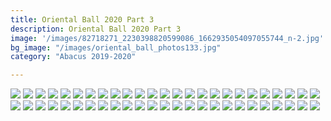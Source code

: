 ```yaml
---
title: Oriental Ball 2020 Part 3
description: Oriental Ball 2020 Part 3
image: '/images/82718271_2230398820599086_1662935054097055744_n-2.jpg'
bg_image: "/images/oriental_ball_photos133.jpg"
category: "Abacus 2019-2020"

---
```


![](/images/oriental_ball_photos101.jpg)
![](/images/oriental_ball_photos102.jpg)
![](/images/oriental_ball_photos103.jpg)
![](/images/oriental_ball_photos104.jpg)
![](/images/oriental_ball_photos105.jpg)
![](/images/oriental_ball_photos106.jpg)
![](/images/oriental_ball_photos107.jpg)
![](/images/oriental_ball_photos108.jpg)
![](/images/oriental_ball_photos109.jpg)
![](/images/oriental_ball_photos110.jpg)
![](/images/oriental_ball_photos111.jpg)
![](/images/oriental_ball_photos112.jpg)
![](/images/oriental_ball_photos113.jpg)
![](/images/oriental_ball_photos114.jpg)
![](/images/oriental_ball_photos115.jpg)
![](/images/oriental_ball_photos116.jpg)
![](/images/oriental_ball_photos117.jpg)
![](/images/oriental_ball_photos118.jpg)
![](/images/oriental_ball_photos119.jpg)
![](/images/oriental_ball_photos120.jpg)
![](/images/oriental_ball_photos121.jpg)
![](/images/oriental_ball_photos122.jpg)
![](/images/oriental_ball_photos123.jpg)
![](/images/oriental_ball_photos124.jpg)
![](/images/oriental_ball_photos125.jpg)
![](/images/oriental_ball_photos126.jpg)
![](/images/oriental_ball_photos127.jpg)
![](/images/oriental_ball_photos128.jpg)
![](/images/oriental_ball_photos129.jpg)
![](/images/oriental_ball_photos130.jpg)
![](/images/oriental_ball_photos131.jpg)
![](/images/oriental_ball_photos132.jpg)
![](/images/oriental_ball_photos133.jpg)
![](/images/oriental_ball_photos134.jpg)
![](/images/oriental_ball_photos135.jpg)
![](/images/oriental_ball_photos136.jpg)
![](/images/oriental_ball_photos137.jpg)
![](/images/oriental_ball_photos138.jpg)
![](/images/oriental_ball_photos139.jpg)
![](/images/oriental_ball_photos140.jpg)
![](/images/oriental_ball_photos141.jpg)
![](/images/oriental_ball_photos142.jpg)
![](/images/oriental_ball_photos143.jpg)
![](/images/oriental_ball_photos144.jpg)
![](/images/oriental_ball_photos145.jpg)
![](/images/oriental_ball_photos146.jpg)
![](/images/oriental_ball_photos147.jpg)
![](/images/oriental_ball_photos148.jpg)
![](/images/oriental_ball_photos149.jpg)
![](/images/oriental_ball_photos150.jpg)
